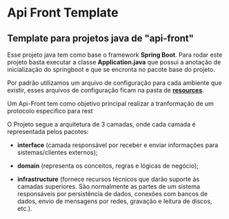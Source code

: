 # Api Front Template
## Template para projetos java de "api-front"

Esse projeto java tem como base o framework **Spring Boot**. Para rodar este projeto basta executar a classe **Application.java** que possui a anotação de inicialização do springboot e que se encronta no pacote base do projeto.

Por padrão utilizamos um arquivo de configuração para cada ambiente que existir, esses arquivos de configuração ficam na pasta de 
[**resources**](https://github.com/Sensedia/api-front-template/tree/master/src/main/resources).


Um Api-Front tem como objetivo principal realizar a tranformação de um protocolo especifico para rest

O Projeto segue a arquitetura de 3 camadas, onde cada camada é representada pelos pacotes:

- **interface** (camada responsável por receber e enviar informações para sistemas/clientes externos);

- **domain** (representa os conceitos, regras e lógicas de negócio);

- **infrastructure** (fornece recursos técnicos que darão suporte às camadas superiores. São normalmente as partes de um sistema responsáveis por persistência de dados, conexões com bancos de dados, envio de mensagens por redes, gravação e leitura de discos, etc.).
